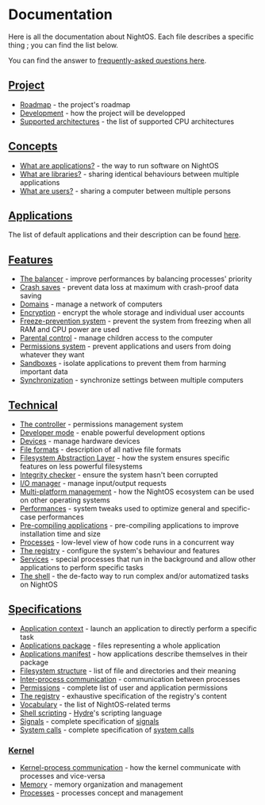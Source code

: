 # Documentation

Here is all the documentation about NightOS. Each file describes a specific thing ; you can find the list below.

You can find the answer to [frequently-asked questions here](FAQ.md).

## [Project](project/)

* [Roadmap](project/roadmap.md) - the project's roadmap
* [Development](project/development.md) - how the project will be developped
* [Supported architectures](project/architectures.md) - the list of supported CPU architectures

## [Concepts](concepts/)

* [What are applications?](concepts/applications.md) - the way to run software on NightOS
* [What are libraries?](concepts/libraries.md) - sharing identical behaviours between multiple applications
* [What are users?](concepts/users.md) - sharing a computer between multiple persons

## [Applications](applications/)

The list of default applications and their description can be found [here](applications/README.md).

## [Features](features/)

* [The balancer](features/balancer.md) - improve performances by balancing processes' priority
* [Crash saves](features/crash-saves.md) - prevent data loss at maximum with crash-proof data saving
* [Domains](features/domains.md) - manage a network of computers
* [Encryption](features/encryption.md) - encrypt the whole storage and individual user accounts
* [Freeze-prevention system](features/freeze-prevention.md) - prevent the system from freezing when all RAM and CPU power are used
* [Parental control](features/parental-control.md) - manage children access to the computer
* [Permissions system](features/permissions.md) - prevent applications and users from doing whatever they want
* [Sandboxes](features/sandboxes.md) - isolate applications to prevent them from harming important data
* [Synchronization](features/synchronization.md) - synchronize settings between multiple computers

## [Technical](technical/)

* [The controller](technical/controller.md) - permissions management system
* [Developer mode](technical/dev-mode.md) - enable powerful development options
* [Devices](technical/devices.md) - manage hardware devices
* [File formats](technical/file-formats.md) - description of all native file formats
* [Filesystem Abstraction Layer](technical/fs-abslayer.md) - how the system ensures specific features on less powerful filesystems
* [Integrity checker](technical/integrity-checker.md) - ensure the system hasn't been corrupted
* [I/O manager](technical/io-manager.md) - manage input/output requests
* [Multi-platform management](technical/multi-platform.md) - how the NightOS ecosystem can be used on other operating systems
* [Performances](technical/performances.md) - system tweaks used to optimize general and specific-case performances
* [Pre-compiling applications](technical/pre-compiling.md) - pre-compiling applications to improve installation time and size
* [Processes](technical/processes.md) - low-level view of how code runs in a concurrent way
* [The registry](technical/registry.md) - configure the system's behaviour and features
* [Services](technical/services.md) - special processes that run in the background and allow other applications to perform specific tasks
* [The shell](technical/shell.md) - the de-facto way to run complex and/or automatized tasks on NightOS

## [Specifications](specs/)

* [Application context](specs/applications/context.md) - launch an application to directly perform a specific task
* [Applications package](specs/applications/package.md) - files representing a whole application
* [Applications manifest](specs/applications/manifest.md) - how applications describe themselves in their package
* [Filesystem structure](specs/fs-structure.md) - list of file and directories and their meaning
* [Inter-process communication](specs/ipc.md) - communication between processes
* [Permissions](specs/permissions.md) - complete list of user and application permissions
* [The registry](specs/registry.md) - exhaustive specification of the registry's content
* [Vocabulary](specs/vocabulary.md) - the list of NightOS-related terms
* [Shell scripting](specs/shell-scripting.md) - [Hydre](technical/shell.md)'s scripting language
* [Signals](specs/signals.md) - complete specification of [signals](specs/kernel/kpc.md)
* [System calls](specs/syscalls.md) - complete specification of [system calls](specs/kernel/kpc.md)

### [Kernel](specs/kernel/)

* [Kernel-process communication](specs/kernel/kpc.md) - how the kernel communicate with processes and vice-versa
* [Memory](specs/kernel/memory.md) - memory organization and management
* [Processes](specs/kernel/processes.md) - processes concept and management